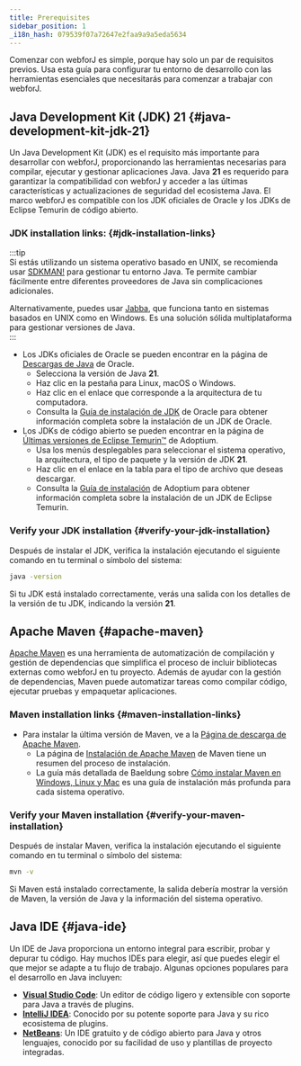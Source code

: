 ```yaml
---
title: Prerequisites
sidebar_position: 1
_i18n_hash: 079539f07a72647e2faa9a9a5eda5634
---
```

Comenzar con webforJ es simple, porque hay solo un par de requisitos previos. Usa esta guía para configurar tu entorno de desarrollo con las herramientas esenciales que necesitarás para comenzar a trabajar con webforJ.

<!-- vale off -->
## Java Development Kit (JDK) 21 {#java-development-kit-jdk-21}

<!-- vale on -->

Un Java Development Kit (JDK) es el requisito más importante para desarrollar con webforJ, proporcionando las herramientas necesarias para compilar, ejecutar y gestionar aplicaciones Java. 
Java **21** es requerido para garantizar la compatibilidad con webforJ y acceder a las últimas características y actualizaciones de seguridad del ecosistema Java. El marco webforJ es compatible con los JDK oficiales de Oracle y los JDKs de Eclipse Temurin de código abierto.
<!-- vale off -->
### JDK installation links: {#jdk-installation-links}
<!-- vale on -->
:::tip  
Si estás utilizando un sistema operativo basado en UNIX, se recomienda usar [SDKMAN!](https://sdkman.io/) para gestionar tu entorno Java. Te permite cambiar fácilmente entre diferentes proveedores de Java sin complicaciones adicionales.  

Alternativamente, puedes usar [Jabba](https://github.com/shyiko/jabba), que funciona tanto en sistemas basados en UNIX como en Windows. Es una solución sólida multiplataforma para gestionar versiones de Java.  
:::

- Los JDKs oficiales de Oracle se pueden encontrar en la página de [Descargas de Java](https://www.oracle.com/java/technologies/downloads/) de Oracle. 
  - Selecciona la versión de Java **21**.
  - Haz clic en la pestaña para Linux, macOS o Windows.
  - Haz clic en el enlace que corresponde a la arquitectura de tu computadora. 
  - Consulta la [Guía de instalación de JDK](https://docs.oracle.com/en/java/javase/23/install/overview-jdk-installation.html) de Oracle para obtener información completa sobre la instalación de un JDK de Oracle.
- Los JDKs de código abierto se pueden encontrar en la página de [Últimas versiones de Eclipse Temurin™](https://adoptium.net/temurin/releases/) de Adoptium. 
  - Usa los menús desplegables para seleccionar el sistema operativo, la arquitectura, el tipo de paquete y la versión de JDK **21**.
  - Haz clic en el enlace en la tabla para el tipo de archivo que deseas descargar.
  - Consulta la [Guía de instalación](https://adoptium.net/installation/) de Adoptium para obtener información completa sobre la instalación de un JDK de Eclipse Temurin.

<!-- vale off -->
### Verify your JDK installation {#verify-your-jdk-installation}
<!-- vale on -->
Después de instalar el JDK, verifica la instalación ejecutando el siguiente comando en tu terminal o símbolo del sistema:

```bash
java -version
```

Si tu JDK está instalado correctamente, verás una salida con los detalles de la versión de tu JDK, indicando la versión **21**.
<!-- vale off -->
## Apache Maven {#apache-maven}
<!-- vale on -->

[Apache Maven](https://maven.apache.org/index.html) es una herramienta de automatización de compilación y gestión de dependencias que simplifica el proceso de incluir bibliotecas externas como webforJ en tu proyecto. 
Además de ayudar con la gestión de dependencias, Maven puede automatizar tareas como compilar código, ejecutar pruebas y empaquetar aplicaciones.

### Maven installation links {#maven-installation-links}
- Para instalar la última versión de Maven, ve a la [Página de descarga de Apache Maven](https://maven.apache.org/download.cgi). 
  - La página de [Instalación de Apache Maven](https://maven.apache.org/install.html) de Maven tiene un resumen del proceso de instalación. 
  - La guía más detallada de Baeldung sobre [Cómo instalar Maven en Windows, Linux y Mac](https://www.baeldung.com/install-maven-on-windows-linux-mac) es una guía de instalación más profunda para cada sistema operativo.

<!-- vale off -->
### Verify your Maven installation {#verify-your-maven-installation}

<!-- vale on -->

Después de instalar Maven, verifica la instalación ejecutando el siguiente comando en tu terminal o símbolo del sistema:

```bash
mvn -v
```

Si Maven está instalado correctamente, la salida debería mostrar la versión de Maven, la versión de Java y la información del sistema operativo.

## Java IDE {#java-ide}

Un IDE de Java proporciona un entorno integral para escribir, probar y depurar tu código. Hay muchos IDEs para elegir, así que puedes elegir el que mejor se adapte a tu flujo de trabajo. Algunas opciones populares para el desarrollo en Java incluyen:

- **[Visual Studio Code](https://code.visualstudio.com/Download)**: Un editor de código ligero y extensible con soporte para Java a través de plugins.
- **[IntelliJ IDEA](https://www.jetbrains.com/idea/download/)**: Conocido por su potente soporte para Java y su rico ecosistema de plugins.
- **[NetBeans](https://netbeans.apache.org/download/index.html)**: Un IDE gratuito y de código abierto para Java y otros lenguajes, conocido por su facilidad de uso y plantillas de proyecto integradas.
